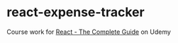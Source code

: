 # react-expense-tracker

Course work for [React - The Complete Guide](https://www.udemy.com/course/react-the-complete-guide-incl-redux/) on Udemy
